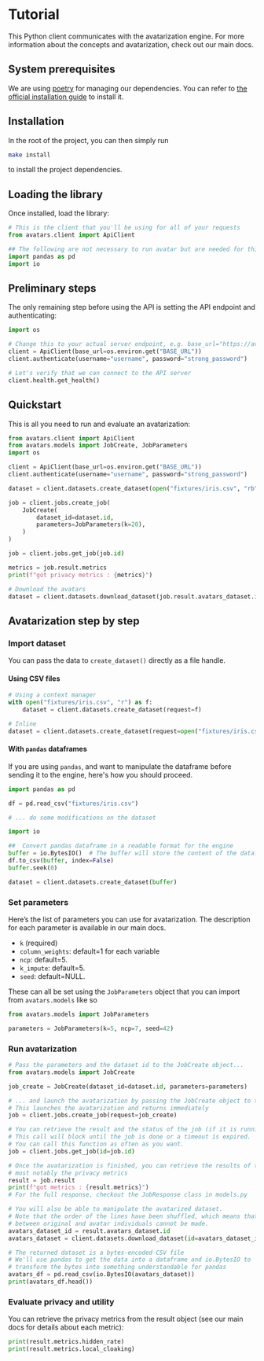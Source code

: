 # Tutorial

This Python client communicates with the avatarization engine. For more information about the concepts and avatarization, check out our main docs.

## System prerequisites

We are using [poetry](https://python-poetry.org/) for managing our dependencies.
You can refer to [the official installation guide](https://python-poetry.org/docs/#installation) to install it.

## Installation

In the root of the project, you can then simply run

```bash
make install
```

to install the project dependencies.

## Loading the library

Once installed, load the library:

```python
# This is the client that you'll be using for all of your requests
from avatars.client import ApiClient

## The following are not necessary to run avatar but are needed for this tutorial
import pandas as pd
import io
```

## Preliminary steps

The only remaining step before using the API is setting the API endpoint and authenticating:

```python
import os

# Change this to your actual server endpoint, e.g. base_url="https://avatar.company.com"
client = ApiClient(base_url=os.environ.get("BASE_URL"))
client.authenticate(username="username", password="strong_password")

# Let's verify that we can connect to the API server
client.health.get_health()
```

## Quickstart

This is all you need to run and evaluate an avatarization:

```python
from avatars.client import ApiClient
from avatars.models import JobCreate, JobParameters
import os

client = ApiClient(base_url=os.environ.get("BASE_URL"))
client.authenticate(username="username", password="strong_password")

dataset = client.datasets.create_dataset(open("fixtures/iris.csv", "rb"))

job = client.jobs.create_job(
    JobCreate(
        dataset_id=dataset.id,
        parameters=JobParameters(k=20),
    )
)

job = client.jobs.get_job(job.id)

metrics = job.result.metrics
print(f"got privacy metrics : {metrics}")

# Download the avatars
dataset = client.datasets.download_dataset(job.result.avatars_dataset.id)
```

## Avatarization step by step

### Import dataset

You can pass the data to `create_dataset()` directly as a file handle.

#### Using CSV files

```python
# Using a context manager
with open("fixtures/iris.csv", "r") as f:
    dataset = client.datasets.create_dataset(request=f)

# Inline
dataset = client.datasets.create_dataset(request=open("fixtures/iris.csv", "r"))
```

#### With `pandas` dataframes

If you are using `pandas`, and want to manipulate the dataframe before sending it to the engine,
here's how you should proceed.

```python
import pandas as pd

df = pd.read_csv("fixtures/iris.csv")

# ... do some modifications on the dataset

import io

##  Convert pandas dataframe in a readable format for the engine
buffer = io.BytesIO()  # The buffer will store the content of the dataframe
df.to_csv(buffer, index=False)
buffer.seek(0)

dataset = client.datasets.create_dataset(buffer)
```

### Set parameters

Here’s the list of parameters you can use for avatarization. The description for each parameter is available in our main docs.

- `k` (required)
- `column_weights`: default=1 for each variable
- `ncp`: default=5.
- `k_impute`: default=5.
- `seed`: default=NULL.

These can all be set using the `JobParameters` object that you can import from `avatars.models` like so

```python
from avatars.models import JobParameters

parameters = JobParameters(k=5, ncp=7, seed=42)
```

### Run avatarization

```python
# Pass the parameters and the dataset id to the JobCreate object...
from avatars.models import JobCreate

job_create = JobCreate(dataset_id=dataset.id, parameters=parameters)

# ... and launch the avatarization by passing the JobCreate object to the create_job method
# This launches the avatarization and returns immediately
job = client.jobs.create_job(request=job_create)

# You can retrieve the result and the status of the job (if it is running, has stopped, etc...).
# This call will block until the job is done or a timeout is expired.
# You can call this function as often as you want.
job = client.jobs.get_job(id=job.id)

# Once the avatarization is finished, you can retrieve the results of the avatarization,
# most notably the privacy metrics
result = job.result
print(f"got metrics : {result.metrics}")
# For the full response, checkout the JobResponse class in models.py

# You will also be able to manipulate the avatarized dataset.
# Note that the order of the lines have been shuffled, which means that the link
# between original and avatar individuals cannot be made.
avatars_dataset_id = result.avatars_dataset.id
avatars_dataset = client.datasets.download_dataset(id=avatars_dataset_id)

# The returned dataset is a bytes-encoded CSV file
# We'll use pandas to get the data into a dataframe and io.BytesIO to
# transform the bytes into something understandable for pandas
avatars_df = pd.read_csv(io.BytesIO(avatars_dataset))
print(avatars_df.head())
```

### Evaluate privacy and utility

You can retrieve the privacy metrics from the result object (see our main docs for details about each metric):

```python
print(result.metrics.hidden_rate)
print(result.metrics.local_cloaking)
```
